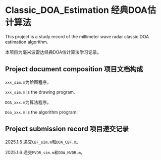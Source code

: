 # Classic_DOA_Estimation 经典DOA估计算法
This project is a study record of the millimeter wave radar classic DOA estimation algorithm.

本项目为毫米波雷达经典DOA估计算法学习记录。

## Project document composition 项目文档构成

`xxx_sim.m`为绘图程序。

`xxx_sim.m` is the drawing program.

`DOA_xxx.m`为算法程序。

`Doa_xxx.m` is the algorithm program.

## Project submission record 项目递交记录

2025.1.5 递交`CBF_sim.m`和`DOA_CBF.m`。

2025.1.6 递交`MVDR_sim.m`和`DOA_MVDR.m`。
